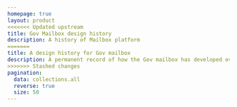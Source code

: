 ```yaml
---
homepage: true
layout: product
<<<<<<< Updated upstream
title: Gov Mailbox design history
description: A history of Mailbox platform
=======
title: A design history for Gov mailbox
description: A permanent record of how the Gov mailbox has developed over time.
>>>>>>> Stashed changes
pagination:
  data: collections.all
  reverse: true
  size: 50
---
```

